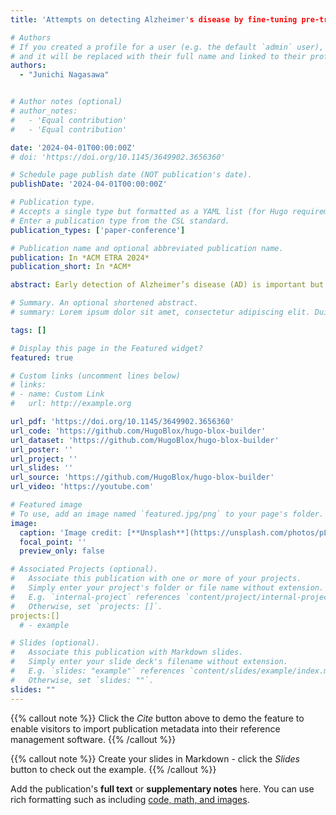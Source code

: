 ```yaml
---
title: 'Attempts on detecting Alzheimer's disease by fine-tuning pre-trained model with Gaze Data'

# Authors
# If you created a profile for a user (e.g. the default `admin` user), write the username (folder name) here
# and it will be replaced with their full name and linked to their profile.
authors:
  - "Junichi Nagasawa"


# Author notes (optional)
# author_notes:
#   - 'Equal contribution'
#   - 'Equal contribution'

date: '2024-04-01T00:00:00Z'
# doi: 'https://doi.org/10.1145/3649902.3656360'

# Schedule page publish date (NOT publication's date).
publishDate: '2024-04-01T00:00:00Z'

# Publication type.
# Accepts a single type but formatted as a YAML list (for Hugo requirements).
# Enter a publication type from the CSL standard.
publication_types: ['paper-conference']

# Publication name and optional abbreviated publication name.
publication: In *ACM ETRA 2024*
publication_short: In *ACM*

abstract: Early detection of Alzheimer’s disease (AD) is important but difficult. Screening for AD using neuropsychological tests such as mini-mental state examination (MMSE) is time-consuming and burdensome for patients. Recently, several methods have been reported for detecting AD based on eye movements. However, analyzing eye movements requires considerable effort. Although machine learning from eye movement data is a strong candidate for labor-saving, it requires large datasets. In this study, we modify an existing pre-trained deep neural network model, gazeNet, for transfer learning. For evaluation, we exclusively used data from one participant and fine-tuned the model using data from all the remaining participants. We repeated this procedure separately for each of the 14 participants. The results of eye movement during the antisaccade task were not satisfactory for the discrimination of AD, and detailed analysis suggested that the data might potentially have a correlation with MMSE scores in the mild cognitive impairment range.

# Summary. An optional shortened abstract.
# summary: Lorem ipsum dolor sit amet, consectetur adipiscing elit. Duis posuere tellus ac convallis placerat. Proin tincidunt magna sed ex sollicitudin condimentum.

tags: []

# Display this page in the Featured widget?
featured: true

# Custom links (uncomment lines below)
# links:
# - name: Custom Link
#   url: http://example.org

url_pdf: 'https://doi.org/10.1145/3649902.3656360'
url_code: 'https://github.com/HugoBlox/hugo-blox-builder'
url_dataset: 'https://github.com/HugoBlox/hugo-blox-builder'
url_poster: ''
url_project: ''
url_slides: ''
url_source: 'https://github.com/HugoBlox/hugo-blox-builder'
url_video: 'https://youtube.com'

# Featured image
# To use, add an image named `featured.jpg/png` to your page's folder.
image:
  caption: 'Image credit: [**Unsplash**](https://unsplash.com/photos/pLCdAaMFLTE)'
  focal_point: ''
  preview_only: false

# Associated Projects (optional).
#   Associate this publication with one or more of your projects.
#   Simply enter your project's folder or file name without extension.
#   E.g. `internal-project` references `content/project/internal-project/index.md`.
#   Otherwise, set `projects: []`.
projects:[]
  # - example

# Slides (optional).
#   Associate this publication with Markdown slides.
#   Simply enter your slide deck's filename without extension.
#   E.g. `slides: "example"` references `content/slides/example/index.md`.
#   Otherwise, set `slides: ""`.
slides: ""
---
```


{{% callout note %}}
Click the _Cite_ button above to demo the feature to enable visitors to import publication metadata into their reference management software.
{{% /callout %}}

{{% callout note %}}
Create your slides in Markdown - click the _Slides_ button to check out the example.
{{% /callout %}}

Add the publication's **full text** or **supplementary notes** here. You can use rich formatting such as including [code, math, and images](https://docs.hugoblox.com/content/writing-markdown-latex/).
